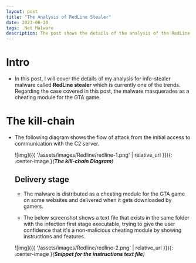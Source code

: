 ```yaml
---
layout: post
title: "The Analysis of RedLine Stealer"
date: 2023-06-20
tags: .Net Malware 
description: The post shows the details of the analysis of the RedLine Stealer that acts as a GTA cheating module. 
---
```


# Intro

- In this post, I will cover the details of my analysis for info-stealer malware called **RedLine stealer** which is currently one of the trends. Regarding the case covered in this post, the malware masquerades as a cheating module for the GTA game.


# The kill-chain

- The following diagram shows the flow of attack from the initial access to communication with the C2 server.

   ![img]({{ '/assets/images/Redline/redline-1.png' | relative_url }}){: .center-image }*(**The kill-chain Diagram**)*

  ## Delivery stage
  - The malware is distributed as a cheating module for the GTA game on some websites and delivered when it gets downloaded by gamers.

  - The below screenshot shows a text file that exists in the same folder with the infection first stage executable, trying to give the user confidence that it's a non-malicious cheating module by showing instructions and features.

  ![img]({{ '/assets/images/Redline/redline-2.png' | relative_url }}){: .center-image }*(**Snippet for the instructions text file**)*
